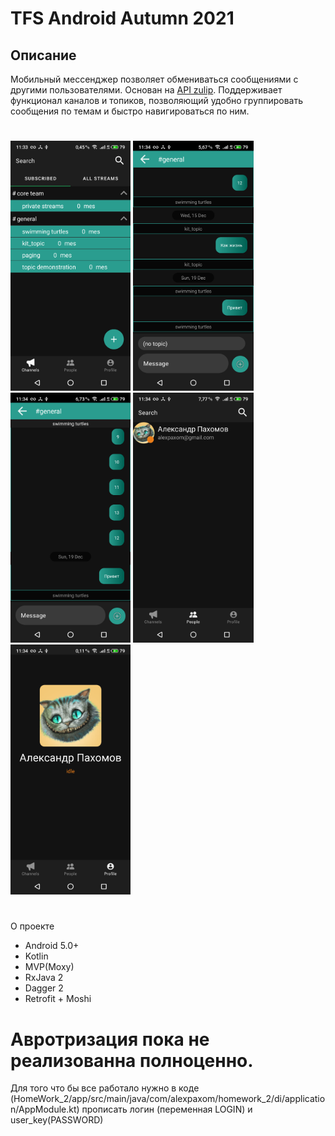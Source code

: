 # TFS Android Autumn 2021

## Описание

Мобильный мессенджер позволяет обмениваться сообщениями с другими пользователями. Основан на [API zulip](https://zulip.com/api/).
Поддерживает функционал каналов и топиков, позволяющий удобно группировать сообщения по темам и быстро навигироваться по ним.
#
<img src="/HomeWork_2/preview/1.png" height="400">
<img src="/HomeWork_2/preview/5.png" height="400">
<img src="/HomeWork_2/preview/6.png" height="400">
<img src="/HomeWork_2/preview/2.png" height="400">
<img src="/HomeWork_2/preview/3.png" height="400">

#
О проекте
- Android 5.0+
- Kotlin
- MVP(Moxy)
- RxJava 2
- Dagger 2
- Retrofit + Moshi

# Авротризация пока не реализованна полноценно. 
Для того что бы все работало нужно 
в коде (HomeWork_2/app/src/main/java/com/alexpaxom/homework_2/di/application/AppModule.kt)
прописать логин (переменная LOGIN) и user_key(PASSWORD) 
